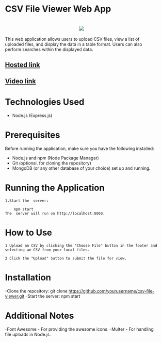 ﻿# CSV File Viewer Web App

<h1 align="center">
    <img src="https://readme-typing-svg.herokuapp.com?color=68B587&lines=CSV-upload!&center=true&size=30">
  </a>
</h1>

This web application allows users to upload CSV files, view a list of uploaded files, and display the data in a table format. Users can also perform searches within the displayed data.
## [Hosted link](https://csv-upload-ksqu.onrender.com)
## [Video link](https://drive.google.com/file/d/1Z3wm8J3OFbNMMrgSowbP_H8Rgx7EVMaN/view?usp=drive_link)
# Technologies Used

- Node.js (Express.js)

# Prerequisites

Before running the application, make sure you have the following installed:

- Node.js and npm (Node Package Manager)
- Git (optional, for cloning the repository)
- MongoDB (or any other database of your choice) set up and running.



# Running the Application

    1.Start the  server:

        npm start
    The  server will run on http://localhost:8000.

# How to Use

    1 Upload an CSV by clicking the "Choose File" button in the footer and selecting an CSV from your local files.

    2 Click the "Upload" button to submit the file for view.

# Installation

-Clone the repository:
git clone https://github.com/yourusername/csv-file-viewer.git
-Start the server:
npm start

# Additional Notes

-Font Awesome - For providing the awesome icons.
-Multer - For handling file uploads in Node.js.
